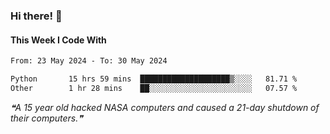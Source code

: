 ### Hi there! 👋

#### This Week I Code With
<!--START_SECTION:waka-->

```txt
From: 23 May 2024 - To: 30 May 2024

Python       15 hrs 59 mins  ████████████████████▒░░░░   81.71 %
Other        1 hr 28 mins    ██░░░░░░░░░░░░░░░░░░░░░░░   07.57 %
```

<!--END_SECTION:waka-->

<!--STARTS_HERE_QUOTE_README-->
<i>❝A 15 year old hacked NASA computers and caused a 21-day shutdown of their computers.❞</i>
<!--ENDS_HERE_QUOTE_README-->
